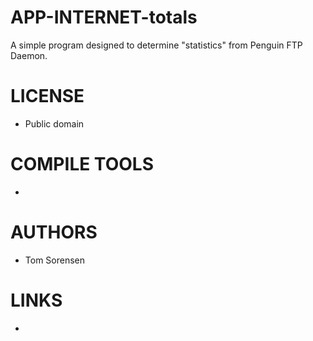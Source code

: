 APP-INTERNET-totals
===================

A simple program designed to determine "statistics" from Penguin FTP Daemon.



LICENSE
===============
* Public domain

COMPILE TOOLS
===============
* 

AUTHORS
===============
* Tom Sorensen

LINKS
===============
* 
